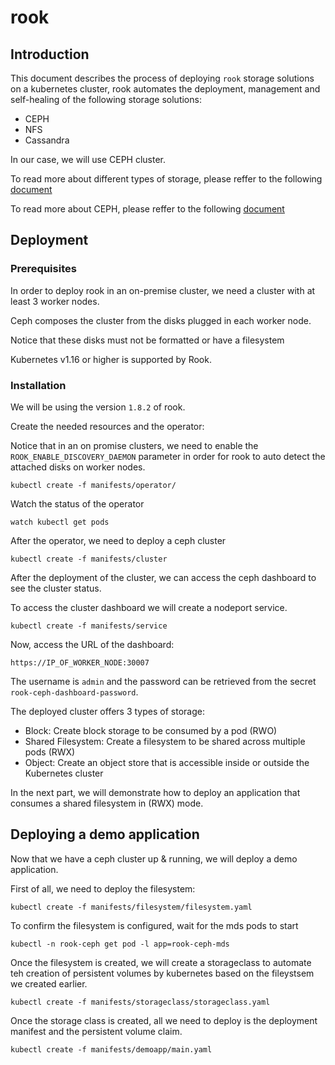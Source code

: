 # rook

## Introduction

This document describes the process of deploying `rook` storage solutions on a kubernetes cluster, rook automates the deployment, management and self-healing of the following storage solutions:

* CEPH
* NFS
* Cassandra

In our case, we will use CEPH cluster.

To read more about different types of storage, please reffer to the following [document](./Documentation/Storage.md)

To read more about CEPH, please reffer to the following [document](./Documentation/ceph.md)

## Deployment

### Prerequisites

In order to deploy rook in an on-premise cluster, we need a cluster with at least 3 worker nodes.

Ceph composes the cluster from the disks plugged in each worker node.

Notice that these disks must not be formatted or have a filesystem

Kubernetes v1.16 or higher is supported by Rook.

### Installation 

We will be using the version `1.8.2` of rook.

Create the needed resources and the operator:

Notice that in an on promise clusters, we need to enable the `ROOK_ENABLE_DISCOVERY_DAEMON` parameter in order for rook to auto detect the attached disks on worker nodes. 

```
kubectl create -f manifests/operator/
```

Watch the status of the operator

```
watch kubectl get pods
```

After the operator, we need to deploy a ceph cluster

```
kubectl create -f manifests/cluster
```

After the deployment of the cluster, we can access the ceph dashboard to see the cluster status.

To access the cluster dashboard we will create a nodeport service.

```
kubectl create -f manifests/service
```

Now, access the URL of the dashboard:

```
https://IP_OF_WORKER_NODE:30007
```

The username is `admin` and the password can be retrieved from the secret `rook-ceph-dashboard-password`.

The deployed cluster offers 3 types of storage:

* Block: Create block storage to be consumed by a pod (RWO)
* Shared Filesystem: Create a filesystem to be shared across multiple pods (RWX)
* Object: Create an object store that is accessible inside or outside the Kubernetes cluster

In the next part, we will demonstrate how to deploy an application that consumes a shared filesystem in (RWX) mode.
## Deploying a demo application

Now that we have a ceph cluster up & running, we will deploy a demo application.

First of all, we need to deploy the filesystem:

```
kubectl create -f manifests/filesystem/filesystem.yaml
```

To confirm the filesystem is configured, wait for the mds pods to start

```
kubectl -n rook-ceph get pod -l app=rook-ceph-mds
```

Once the filesystem is created, we will create a storageclass to automate teh creation of persistent volumes by kubernetes based on the fileystsem we created earlier.

```
kubectl create -f manifests/storageclass/storageclass.yaml
```

Once the storage class is created, all we need to deploy is the deployment manifest and the persistent volume claim.

```
kubectl create -f manifests/demoapp/main.yaml
```